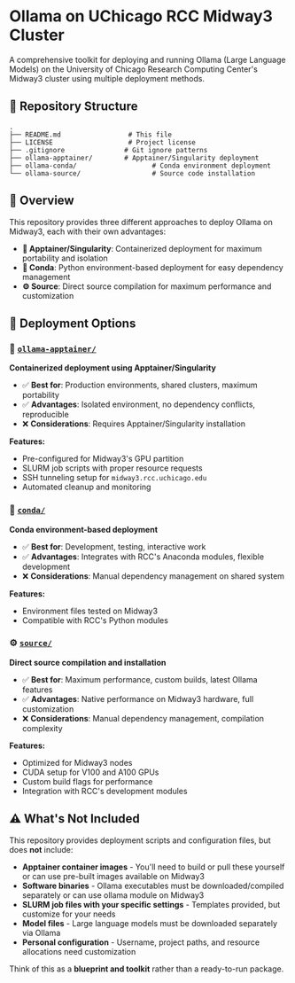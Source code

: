 # Ollama on UChicago RCC Midway3 Cluster

A comprehensive toolkit for deploying and running Ollama (Large Language Models) on the University of Chicago Research Computing Center's Midway3 cluster using multiple deployment methods.

## 📁 Repository Structure

```
.
├── README.md                 # This file
├── LICENSE                   # Project license
├── .gitignore               # Git ignore patterns
├── ollama-apptainer/        # Apptainer/Singularity deployment
├── ollama-conda/                   # Conda environment deployment
└── ollama-source/                  # Source code installation
```

## 🎯 Overview

This repository provides three different approaches to deploy Ollama on Midway3, each with their own advantages:

- **🐳 Apptainer/Singularity**: Containerized deployment for maximum portability and isolation
- **🐍 Conda**: Python environment-based deployment for easy dependency management
- **⚙️ Source**: Direct source compilation for maximum performance and customization

## 📂 Deployment Options

### 🐳 [`ollama-apptainer/`](./ollama-apptainer/)
**Containerized deployment using Apptainer/Singularity**

- ✅ **Best for**: Production environments, shared clusters, maximum portability
- ✅ **Advantages**: Isolated environment, no dependency conflicts, reproducible
- ❌ **Considerations**: Requires Apptainer/Singularity installation

**Features:**
- Pre-configured for Midway3's GPU partition
- SLURM job scripts with proper resource requests
- SSH tunneling setup for `midway3.rcc.uchicago.edu`
- Automated cleanup and monitoring

### 🐍 [`conda/`](./conda/)
**Conda environment-based deployment**

- ✅ **Best for**: Development, testing, interactive work
- ✅ **Advantages**: Integrates with RCC's Anaconda modules, flexible development
- ❌ **Considerations**: Manual dependency management on shared system

**Features:**
- Environment files tested on Midway3
- Compatible with RCC's Python modules

### ⚙️ [`source/`](./source/)
**Direct source compilation and installation**

- ✅ **Best for**: Maximum performance, custom builds, latest Ollama features
- ✅ **Advantages**: Native performance on Midway3 hardware, full customization
- ❌ **Considerations**: Manual dependency management, compilation complexity

**Features:**
- Optimized for Midway3 nodes
- CUDA setup for V100 and A100 GPUs
- Custom build flags for performance
- Integration with RCC's development modules

## ⚠️ What's Not Included

This repository provides deployment scripts and configuration files, but does **not** include:

- **Apptainer container images** - You'll need to build or pull these yourself or can use pre-built images available on Midway3
- **Software binaries** - Ollama executables must be downloaded/compiled separately or can use ollama module on Midway3
- **SLURM job files with your specific settings** - Templates provided, but customize for your needs
- **Model files** - Large language models must be downloaded separately via Ollama
- **Personal configuration** - Username, project paths, and resource allocations need customization

Think of this as a **blueprint and toolkit** rather than a ready-to-run package.